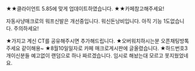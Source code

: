 ★★클라이언트 5.85에 맞게 업데이트하였습니다.
★★카페참고해주세요!

자동사냥매크로의 워프신발은 개선중입니다.
워신돈낭비입니다. 아직 기능 1도없습니다. 주의하세요!

★가지고 계신 CT를 공유해주시면 추가해드립니다.
★오버워치하시는분 오픈채팅방톡주세요 같이해용~
★8월10일일자로 카페 매크로게시판에 글올렸습니다.
★하드번호3개이신분들 예고없이 랜덤으로 하나 짜르겠습니다. 임시로 해놨는대 모르고 못지웠었네요.
